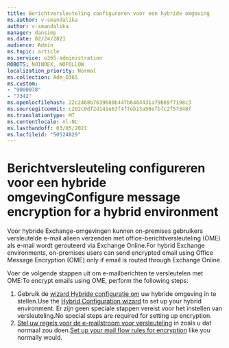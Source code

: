 ```yaml
---
title: Berichtversleuteling configureren voor een hybride omgeving
ms.author: v-smandalika
author: v-smandalika
manager: dansimp
ms.date: 02/24/2021
audience: Admin
ms.topic: article
ms.service: o365-administration
ROBOTS: NOINDEX, NOFOLLOW
localization_priority: Normal
ms.collection: Adm_O365
ms.custom:
- "9000078"
- "7342"
ms.openlocfilehash: 22c2468b7639680b447b6464431a79b69f7198c3
ms.sourcegitcommit: c202c0df2d141e63f4f7eb13a56efbfc2f57348f
ms.translationtype: MT
ms.contentlocale: nl-NL
ms.lasthandoff: 03/05/2021
ms.locfileid: "50524829"
---
```

# <a name="configure-message-encryption-for-a-hybrid-environment"></a><span data-ttu-id="62d7e-102">Berichtversleuteling configureren voor een hybride omgeving</span><span class="sxs-lookup"><span data-stu-id="62d7e-102">Configure message encryption for a hybrid environment</span></span>

<span data-ttu-id="62d7e-103">Voor hybride Exchange-omgevingen kunnen on-premises gebruikers versleutelde e-mail alleen verzenden met office-berichtversleuteling (OME) als e-mail wordt gerouteerd via Exchange Online.</span><span class="sxs-lookup"><span data-stu-id="62d7e-103">For hybrid Exchange environments, on-premises users can send encrypted email using Office Message Encryption (OME) only if email is routed through Exchange Online.</span></span>

<span data-ttu-id="62d7e-104">Voer de volgende stappen uit om e-mailberichten te versleutelen met OME:</span><span class="sxs-lookup"><span data-stu-id="62d7e-104">To encrypt emails using OME, perform the following steps:</span></span>

1. <span data-ttu-id="62d7e-105">Gebruik de [wizard Hybride configuratie om](https://docs.microsoft.com/Exchange/hybrid-configuration-wizard) uw hybride omgeving in te stellen.</span><span class="sxs-lookup"><span data-stu-id="62d7e-105">Use the [Hybrid Configuration wizard](https://docs.microsoft.com/Exchange/hybrid-configuration-wizard) to set up your hybrid environment.</span></span> <span data-ttu-id="62d7e-106">Er zijn geen speciale stappen vereist voor het instellen van versleuteling.</span><span class="sxs-lookup"><span data-stu-id="62d7e-106">No special steps are required for setting up encryption.</span></span>
2. <span data-ttu-id="62d7e-107">[Stel uw regels voor de e-mailstroom voor versleuteling](https://docs.microsoft.com/microsoft-365/compliance/define-mail-flow-rules-to-encrypt-email) in zoals u dat normaal zou doen.</span><span class="sxs-lookup"><span data-stu-id="62d7e-107">[Set up your mail flow rules for encryption](https://docs.microsoft.com/microsoft-365/compliance/define-mail-flow-rules-to-encrypt-email) like you normally would.</span></span>


